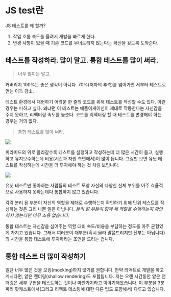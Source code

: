 # JS test란

JS 테스트를 왜 할까?

1. 작업 흐름 속도를 올려서 개발을 빠르게 한다.
2. 변경 사항이 있을 때 기존 코드를 무너트리지 않는다는 확신을 갖도록 도와준다.

## 테스트를 작성하라. 많이 말고. 통합 테스트를 많이 써라.

> 너무 많이는 말고.

커버리지 100%는 좋은 생각이 아니다. 70%(저자의 추측)를 넘어가면 서부터 테스트로 얻는 이득 감소.

테스트 환경에서 재현하기 어려운 한 줄의 코드를 위해 테스트를 작성할 수도 있다.
이런 경우는 피하고 싶다. 왜냐면 이 테스트는 애플이케이션이 제대로 작동한다는 자신감을 주지 못하고, 리팩터링 속도를 늦춘다. 코드를 리팩터링 할 때 테스트를 변경해야 하는 경우는 거의 없다.

> 통합 테스트를 많이 써라.

![](https://cl.ly/3x273a0A343P/write-integration-test-1.png)

피라미드의 위로 올라갈수록 테스트를 실행하고 작성하는데 더 많은 시간이 들고, 실행하고 유지보수하는데 비용(시간과 자원 측면에서)이 많이 듭니다. 그림만 보면 유닛 테스트를 작성하는데 시간을 더 투자해야 하는 것 처럼 보입니다.

![](https://cl.ly/093u1O2j0k1Y/write-integration-test-3.gif)

유닛 테스트만 좋아하는 사람들의 테스트 모양
자신의 다양한 신체 부위를 아주 효율적으로 사용하지 못하는데다 통합하지 않고 있습니다.

각각 분리 된 부분이 자신의 역할을 제대로 수행하는지 확인하기 위해 단위 테스트를 작성하는 것은 그리 나쁜 일은 아닙니다. _분리 된 부분이 함께 제 역할을 수행하는지 확인하지 않는다면 아무 소용 없습니다._

통합 테스트는 자신감을 심어주는 역할 대비 속도/비용을 부담하는 정도를 아주 균형있게 가지고 있습니다. 그래서 여러분이 대부분(혹시 몰라 말씀드리지만 전부는 아닙니다)의 시간을 통합 테스트에 투자하라는 조언을 드리는 겁니다.

## 통합 테스트 더 많이 작성하기

일단 너무 많은 것을 모킹(mocking)하지 않기를 권합니다.
만약 리액트로 개발을 하고 계시다면, 얕은 랜더링(shallow rendering)도 포함됩니다. 저는 오랜 시간동안 얕은 랜더링은 세부 구현을 테스트하는 것이나 마찬가지라고 이야기해왔습니다. 이 부분을 3분 짜리 팟캐스트에서(그리고 리액트 테스팅에 대한 다른 팁도 포함해서) 다루고 있습니다.
